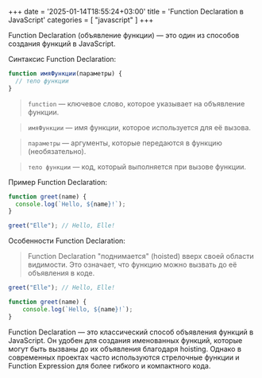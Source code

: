 +++
date = '2025-01-14T18:55:24+03:00'
title = 'Function Declaration в JavaScript'
categories = [ "javascript" ]
+++

Function Declaration (объявление функции) — это один из способов создания функций в JavaScript.

Синтаксис Function Declaration:
```js
function имяФункции(параметры) {
  // тело функции
}
```

>`function` — ключевое слово, которое указывает на объявление функции.

>`имяФункции` — имя функции, которое используется для её вызова.

>`параметры` — аргументы, которые передаются в функцию (необязательно).

>`тело функции` — код, который выполняется при вызове функции.

Пример Function Declaration:

```js
function greet(name) {
  console.log(`Hello, ${name}!`);
}

greet("Elle"); // Hello, Elle!
```

Особенности Function Declaration:

>Function Declaration "поднимается" (hoisted) вверх своей области видимости. Это означает, что функцию можно вызвать до её объявления в коде.

```js
greet("Elle"); // Hello, Elle!

function greet(name) {
    console.log(`Hello, ${name}!`);
}
```

Function Declaration — это классический способ объявления функций в JavaScript. Он удобен для создания именованных функций, которые могут быть вызваны до их объявления благодаря hoisting. Однако в современных проектах часто используются стрелочные функции и Function Expression для более гибкого и компактного кода.